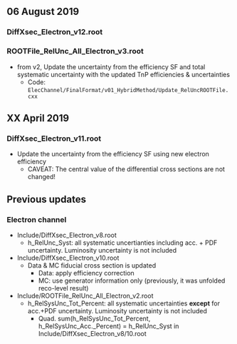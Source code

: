 ## 06 August 2019

### DiffXsec_Electron_v12.root





### ROOTFile_RelUnc_All_Electron_v3.root

* from v2, Update the uncertainty from the efficiency SF and total systematic uncertainty with the updated TnP efficiencies & uncertainties
  * Code: ```ElecChannel/FinalFormat/v01_HybridMethod/Update_RelUncROOTFile.cxx```



## XX April 2019

### DiffXsec_Electron_v11.root

* Update the uncertainty from the efficiency SF using new electron efficiency
  * CAVEAT: The central value of the differential cross sections are not changed!



## Previous updates

### Electron channel

- Include/DiffXsec_Electron_v8.root
  - h_RelUnc_Syst: all systematic uncertianties including acc. + PDF uncertainty. Luminosity uncertainty is not included
- Include/DiffXsec_Electron_v10.root
  - Data & MC fiducial cross section is updated
    - Data: apply efficiency correction
    - MC: use generator information only (previously, it was unfolded reco-level result)
- Include/ROOTFile_RelUnc_All_Electron_v2.root
  - h_RelSysUnc_Tot_Percent: all systematic uncertainties **except** for acc.+PDF uncertainty. Luminosity uncertainty is not included
    - Quad. sum(h_RelSysUnc_Tot_Percent, h_RelSysUnc_Acc._Percent) 
      = h_RelUnc_Syst in Include/DiffXsec_Electron_v8/10.root
